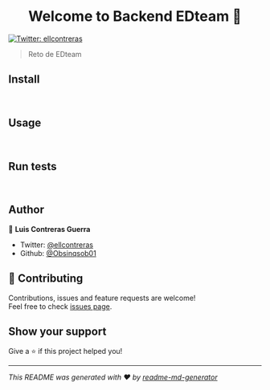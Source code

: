<h1 align="center">Welcome to Backend EDteam 👋</h1>
<p>
  <a href="https://twitter.com/ellcontreras">
    <img alt="Twitter: ellcontreras" src="https://img.shields.io/twitter/follow/ellcontreras.svg?style=social" target="_blank" />
  </a>
</p>

> Reto de EDteam

## Install

```sh
 
```

## Usage

```sh
 
```

## Run tests

```sh
 
```

## Author

👤 **Luis Contreras Guerra**

* Twitter: [@ellcontreras](https://twitter.com/ellcontreras)
* Github: [@Obsinqsob01](https://github.com/Obsinqsob01)

## 🤝 Contributing

Contributions, issues and feature requests are welcome!<br />Feel free to check [issues page](https://github.com/Obsinqsob01/reto-ed/issues).

## Show your support

Give a ⭐️ if this project helped you!

***
_This README was generated with ❤️ by [readme-md-generator](https://github.com/kefranabg/readme-md-generator)_
